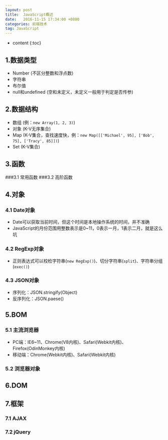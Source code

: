 ```yaml
---
layout: post
title:  JavaScript概述
date:   2016-11-15 17:34:00 +0800
categories: 前端技术
tag: JavaScript
---
```


* content
{:toc}


## 1.数据类型

* Number (不区分整数和浮点数)
* 字符串
* 布尔值
* null和undefined (空和未定义，未定义一般用于判定是否传参)

## 2.数据结构

* 数组 (例：`new Array(1, 2, 3)`)
* 对象 (K-V无序集合)
* Map (K-V集合，查找速度快，例：`new Map([['Michael', 95], ['Bob', 75], ['Tracy', 85]])`)
* Set (K-V集合)

## 3.函数

###3.1 常用函数
###3.2 高阶函数

## 4.对象

### 4.1 Date对象

* Date可以获取当前时间，但这个时间是本地操作系统的时间，并不准确
* JavaScript的月份范围用整数表示是0~11，0表示一月，1表示二月，就是这么坑

### 4.2 RegExp对象

* 正则表达式可以校检字符串(`new RegExp()`)、切分字符串(`split`)、字符串分组(`exec()`)

### 4.3 JSON对象 

* 序列化：JSON.stringify(Object)
* 反序列化：JSON.paese()

## 5.BOM

### 5.1 主流浏览器

* PC端：IE6~11、Chrome(V8内核)、Safari(Webkit内核)、Firefox(OdinMonkey内核)
* 移动端：Chrome(Webkit内核)、Safari(Webkit内核)

### 5.2 浏览器对象




## 6.DOM


## 7.框架


### 7.1 AJAX


### 7.2 jQuery